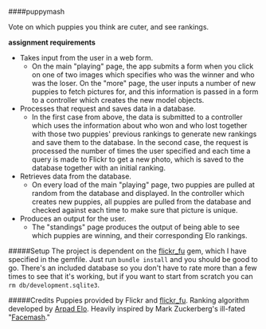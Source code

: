 ####puppymash

Vote on which puppies you think are cuter, and see rankings.

**assignment requirements**

- Takes input from the user in a web form.
	- On the main "playing" page, the app submits a form when you click on one of two images which specifies who was the winner and who was the loser. On the "more" page, the user inputs a number of new puppies to fetch pictures for, and this information is passed in a form to a controller which creates the new model objects.
- Processes that request and saves data in a database.
	- In the first case from above, the data is submitted to a controller which uses the information about who won and who lost together with those two puppies' previous rankings to generate new rankings and save them to the database. In the second case, the request is processed the number of times the user specified and each time a query is made to Flickr to get a new photo, which is saved to the database together with an initial ranking.
- Retrieves data from the database.
	- On every load of the main "playing" page, two puppies are pulled at random from the database and displayed. In the controller which creates new puppies, all puppies are pulled from the database and checked against each time to make sure that picture is unique.
- Produces an output for the user.
	- The "standings" page produces the output of being able to see which puppies are winning, and their corresponding Elo rankings.

#####Setup
The project is dependent on the [flickr_fu](https://github.com/commonthread/flickr_fu) gem, which I have specified in the gemfile. Just run `bundle install` and you should be good to go. There's an included database so you don't have to rate more than a few times to see that it's working, but if you want to start from scratch you can `rm db/development.sqlite3`.

#####Credits
Puppies provided by Flickr and [flickr_fu](https://github.com/commonthread/flickr_fu). Ranking algorithm developed by [Arpad Elo](http://en.wikipedia.org/wiki/Elo_rating_system). Heavily inspired by Mark Zuckerberg's ill-fated "[Facemash](http://vimeo.com/24543171)." 
